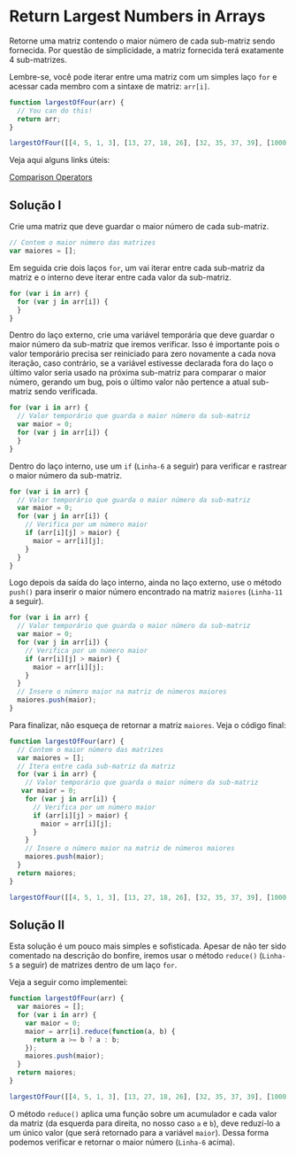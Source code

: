 # Return Largest Numbers in Arrays

Retorne uma matriz contendo o maior número de cada sub-matriz sendo fornecida. Por questão de simplicidade, a matriz fornecida terá exatamente 4 sub-matrizes.

Lembre-se, você pode iterar entre uma matriz com um simples laço `for` e acessar cada membro com a sintaxe de matriz: `arr[i]`.

```js
function largestOfFour(arr) {
  // You can do this!
  return arr;
}

largestOfFour([[4, 5, 1, 3], [13, 27, 18, 26], [32, 35, 37, 39], [1000, 1001, 857, 1]]);
```

Veja aqui alguns links úteis:

[Comparison Operators](https://developer.mozilla.org/en-US/docs/Web/JavaScript/Reference/Operators/Comparison_Operators)

## Solução I

Crie uma matriz que deve guardar o maior número de cada sub-matriz.

```js
// Contem o maior número das matrizes
var maiores = [];
```

Em seguida crie dois laços `for`, um vai iterar entre cada sub-matriz da matriz e o interno deve iterar entre cada valor da sub-matriz.

```js
for (var i in arr) {
  for (var j in arr[i]) {
  }
}
```

Dentro do laço externo, crie uma variável temporária que deve guardar o maior número da sub-matriz que iremos verificar. Isso é importante pois o valor temporário precisa ser reiniciado para zero novamente a cada nova iteração, caso contrário, se a variável estivesse declarada fora do laço o último valor seria usado na próxima sub-matriz para comparar o maior número, gerando um bug, pois o último valor não pertence a atual sub-matriz sendo verificada.

```js
for (var i in arr) {
  // Valor temporário que guarda o maior número da sub-matriz
  var maior = 0;
  for (var j in arr[i]) {
  }
}
```

Dentro do laço interno, use um `if` (`Linha-6` a seguir) para verificar e rastrear o maior número da sub-matriz.

```js
for (var i in arr) {
  // Valor temporário que guarda o maior número da sub-matriz
  var maior = 0;
  for (var j in arr[i]) {
    // Verifica por um número maior
    if (arr[i][j] > maior) {
      maior = arr[i][j];
    }
  }
}
```

Logo depois da saída do laço interno, ainda no laço externo, use o método `push()` para inserir o maior número encontrado na matriz `maiores` (`Linha-11` a seguir).

```js
for (var i in arr) {
  // Valor temporário que guarda o maior número da sub-matriz
  var maior = 0;
  for (var j in arr[i]) {
    // Verifica por um número maior
    if (arr[i][j] > maior) {
      maior = arr[i][j];
    }
  }
  // Insere o número maior na matriz de números maiores
  maiores.push(maior);
}
```

Para finalizar, não esqueça de retornar a matriz `maiores`. Veja o código final:

```js
function largestOfFour(arr) {
  // Contem o maior número das matrizes
  var maiores = [];
  // Itera entre cada sub-matriz da matriz
  for (var i in arr) {
    // Valor temporário que guarda o maior número da sub-matriz
   var maior = 0;
    for (var j in arr[i]) {
      // Verifica por um número maior
      if (arr[i][j] > maior) {
        maior = arr[i][j];
      }
    }
    // Insere o número maior na matriz de números maiores
    maiores.push(maior);
  }
  return maiores;
}

largestOfFour([[4, 5, 1, 3], [13, 27, 18, 26], [32, 35, 37, 39], [1000, 1001, 857, 1]]);
```

## Solução II

Esta solução é um pouco mais simples e sofisticada. Apesar de não ter sido comentado na descrição do bonfire, iremos usar o método `reduce()` (`Linha-5` a seguir) de matrizes dentro de um laço `for`.

Veja a seguir como implementei:

```js
function largestOfFour(arr) {
  var maiores = [];
  for (var i in arr) {
    var maior = 0;
    maior = arr[i].reduce(function(a, b) {
      return a >= b ? a : b;
    });
    maiores.push(maior);
  }
  return maiores;
}

largestOfFour([[4, 5, 1, 3], [13, 27, 18, 26], [32, 35, 37, 39], [1000, 1001, 857, 1]]);
```

O método `reduce()` aplica uma função sobre um acumulador e cada valor da matriz (da esquerda para direita, no nosso caso `a` e `b`), deve reduzí-lo a um único valor (que será retornado para a variável `maior`). Dessa forma podemos verificar e retornar o maior número (`Linha-6` acima).
